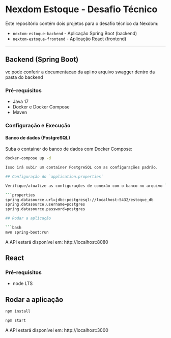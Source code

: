 # Nexdom Estoque - Desafio Técnico

Este repositório contém dois projetos para o desafio técnico da Nexdom:

- `nextom-estoque-backend` - Aplicação Spring Boot (backend)
- `nextom-estoque-frontend` - Aplicação React (frontend)

---

## Backend (Spring Boot)

vc pode conferir a documentacao da api no arquivo swagger dentro da pasta do backend

### Pré-requisitos

- Java 17  
- Docker e Docker Compose  
- Maven  

### Configuração e Execução

#### Banco de dados (PostgreSQL)

Suba o container do banco de dados com Docker Compose:

```bash
docker-compose up -d

Isso irá subir um container PostgreSQL com as configurações padrão.

## Configuração do `application.properties`

Verifique/atualize as configurações de conexão com o banco no arquivo `src/main/resources/application.properties`:

```properties
spring.datasource.url=jdbc:postgresql://localhost:5432/estoque_db
spring.datasource.username=postgres
spring.datasource.password=postgres

## Rodar a aplicação

```bash
mvn spring-boot:run
```
A API estará disponível em: http://localhost:8080


## React

### Pré-requisitos

- node LTS  

## Rodar a aplicação

```bash
npm install
```
```bash
npm start
```
A API estará disponível em: http://localhost:3000


